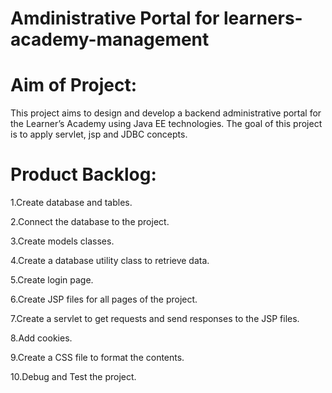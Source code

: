 # Amdinistrative Portal for learners-academy-management

# Aim of Project:
  This project aims to design and develop a backend administrative portal for the Learner’s Academy using Java EE technologies. The goal of this project is to apply servlet, jsp and JDBC concepts.
  
# Product Backlog:

1.Create database and tables.

2.Connect the database to the project.

3.Create models classes.

4.Create a database utility class to retrieve data.

5.Create login page.

6.Create JSP files for all pages of the project.

7.Create a servlet to get requests and send responses to the JSP files.

8.Add cookies.

9.Create a CSS file to format the contents.

10.Debug and Test the project.
